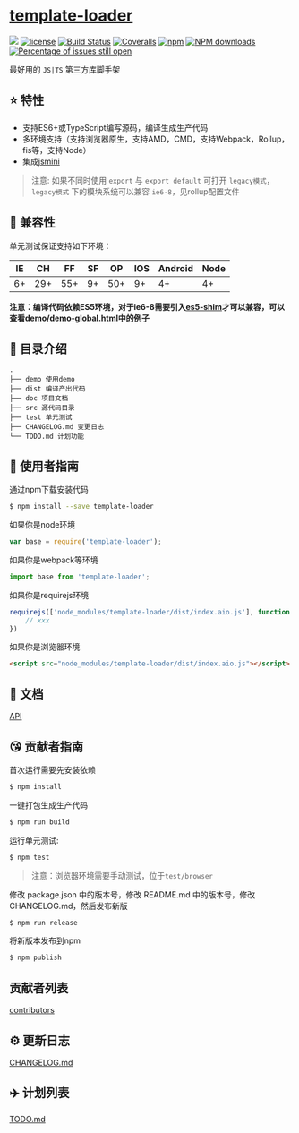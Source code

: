 # [template-loader](https://github.com/yanhaijing/template-loader)
[![](https://img.shields.io/badge/Powered%20by-jslib%20base-brightgreen.svg)](https://github.com/yanhaijing/jslib-base)
[![license](https://img.shields.io/badge/license-MIT-blue.svg)](https://github.com/yanhaijing/template-loader/blob/master/LICENSE)
[![Build Status](https://travis-ci.org/yanhaijing/template-loader.svg?branch=master)](https://travis-ci.org/yanhaijing/template-loader)
[![Coveralls](https://img.shields.io/coveralls/yanhaijing/template-loader.svg)](https://coveralls.io/github/yanhaijing/template-loader)
[![npm](https://img.shields.io/badge/npm-0.1.0-orange.svg)](https://www.npmjs.com/package/template-loader)
[![NPM downloads](http://img.shields.io/npm/dm/template-loader.svg?style=flat-square)](http://www.npmtrends.com/template-loader)
[![Percentage of issues still open](http://isitmaintained.com/badge/open/yanhaijing/template-loader.svg)](http://isitmaintained.com/project/yanhaijing/template-loader "Percentage of issues still open")

最好用的 `JS|TS` 第三方库脚手架

## :star: 特性

- 支持ES6+或TypeScript编写源码，编译生成生产代码
- 多环境支持（支持浏览器原生，支持AMD，CMD，支持Webpack，Rollup，fis等，支持Node）
- 集成[jsmini](https://github.com/jsmini)

> 注意: 如果不同时使用 `export` 与 `export default` 可打开 `legacy模式`，`legacy模式` 下的模块系统可以兼容 `ie6-8`，见rollup配置文件

## :pill: 兼容性
单元测试保证支持如下环境：

| IE   | CH   | FF   | SF   | OP   | IOS  | Android   | Node  |
| ---- | ---- | ---- | ---- | ---- | ---- | ---- | ----- |
| 6+   | 29+ | 55+  | 9+   | 50+  | 9+   | 4+   | 4+ |

**注意：编译代码依赖ES5环境，对于ie6-8需要引入[es5-shim](http://github.com/es-shims/es5-shim/)才可以兼容，可以查看[demo/demo-global.html](./demo/demo-global.html)中的例子**

## :open_file_folder: 目录介绍

```
.
├── demo 使用demo
├── dist 编译产出代码
├── doc 项目文档
├── src 源代码目录
├── test 单元测试
├── CHANGELOG.md 变更日志
└── TODO.md 计划功能
```

## :rocket: 使用者指南

通过npm下载安装代码

```bash
$ npm install --save template-loader
```

如果你是node环境

```js
var base = require('template-loader');
```

如果你是webpack等环境

```js
import base from 'template-loader';
```

如果你是requirejs环境

```js
requirejs(['node_modules/template-loader/dist/index.aio.js'], function (base) {
    // xxx
})
```

如果你是浏览器环境

```html
<script src="node_modules/template-loader/dist/index.aio.js"></script>
```

## :bookmark_tabs: 文档
[API](./doc/api.md)

## :kissing_heart: 贡献者指南
首次运行需要先安装依赖

```bash
$ npm install
```

一键打包生成生产代码

```bash
$ npm run build
```

运行单元测试:

```bash
$ npm test
```

> 注意：浏览器环境需要手动测试，位于`test/browser`

修改 package.json 中的版本号，修改 README.md 中的版本号，修改 CHANGELOG.md，然后发布新版

```bash
$ npm run release
```

将新版本发布到npm

```bash
$ npm publish
```

## 贡献者列表

[contributors](https://github.com/yanhaijing/template-loader/graphs/contributors)

## :gear: 更新日志
[CHANGELOG.md](./CHANGELOG.md)

## :airplane: 计划列表
[TODO.md](./TODO.md)